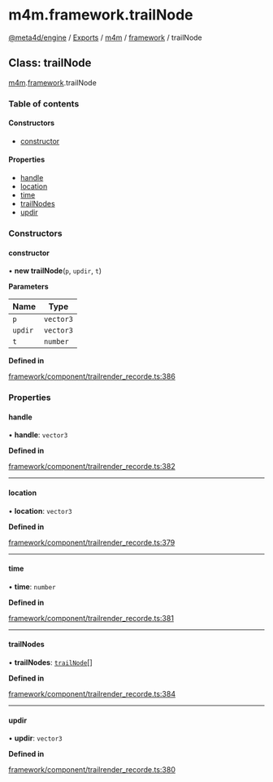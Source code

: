 # m4m.framework.trailNode

[@meta4d/engine](../) / [Exports](../modules/) / [m4m](../modules/m4m.md) / [framework](../modules/m4m.framework.md) / trailNode

## Class: trailNode

[m4m](../modules/m4m.md).[framework](../modules/m4m.framework.md).trailNode

### Table of contents

#### Constructors

* [constructor](m4m.framework.trailNode.md#constructor)

#### Properties

* [handle](m4m.framework.trailNode.md#handle)
* [location](m4m.framework.trailNode.md#location)
* [time](m4m.framework.trailNode.md#time)
* [trailNodes](m4m.framework.trailNode.md#trailnodes)
* [updir](m4m.framework.trailNode.md#updir)

### Constructors

#### constructor

• **new trailNode**(`p`, `updir`, `t`)

**Parameters**

| Name    | Type      |
| ------- | --------- |
| `p`     | `vector3` |
| `updir` | `vector3` |
| `t`     | `number`  |

**Defined in**

[framework/component/trailrender\_recorde.ts:386](https://github.com/meta4d-me/meta4d-engine/blob/cf6bfe6/src/framework/component/trailrender\_recorde.ts#L386)

### Properties

#### handle

• **handle**: `vector3`

**Defined in**

[framework/component/trailrender\_recorde.ts:382](https://github.com/meta4d-me/meta4d-engine/blob/cf6bfe6/src/framework/component/trailrender\_recorde.ts#L382)

***

#### location

• **location**: `vector3`

**Defined in**

[framework/component/trailrender\_recorde.ts:379](https://github.com/meta4d-me/meta4d-engine/blob/cf6bfe6/src/framework/component/trailrender\_recorde.ts#L379)

***

#### time

• **time**: `number`

**Defined in**

[framework/component/trailrender\_recorde.ts:381](https://github.com/meta4d-me/meta4d-engine/blob/cf6bfe6/src/framework/component/trailrender\_recorde.ts#L381)

***

#### trailNodes

• **trailNodes**: [`trailNode`](m4m.framework.trailNode.md)\[]

**Defined in**

[framework/component/trailrender\_recorde.ts:384](https://github.com/meta4d-me/meta4d-engine/blob/cf6bfe6/src/framework/component/trailrender\_recorde.ts#L384)

***

#### updir

• **updir**: `vector3`

**Defined in**

[framework/component/trailrender\_recorde.ts:380](https://github.com/meta4d-me/meta4d-engine/blob/cf6bfe6/src/framework/component/trailrender\_recorde.ts#L380)

